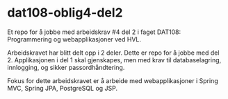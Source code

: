 # dat108-oblig4-del2
Et repo for å jobbe med arbeidskrav #4 del 2 i faget DAT108: Programmering og webapplikasjoner ved HVL.

Arbeidskravet har blitt delt opp i 2 deler. Dette er repo for å jobbe med del 2. Applikasjonen i del 1 skal gjenskapes, men med krav til databaselagring, innlogging, og sikker passordhåndtering.

Fokus for dette arbeidskravet er å arbeide med webapplikasjoner i Spring MVC, Spring JPA, PostgreSQL og JSP.
